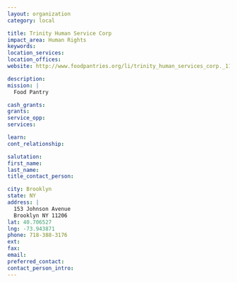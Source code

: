 ```yaml
---
layout: organization
category: local

title: Trinity Human Service Corp
impact_area: Human Rights
keywords: 
location_services: 
location_offices: 
website: http://www.foodpantries.org/li/trinity_human_services_corp._11206

description: 
mission: |
  Food Pantry

cash_grants: 
grants: 
service_opp: 
services: 

learn: 
cont_relationship: 

salutation: 
first_name: 
last_name: 
title_contact_person: 

city: Brooklyn
state: NY
address: |
  153 Johnson Avenue  
  Brooklyn NY 11206
lat: 40.706527
lng: -73.943871
phone: 718-388-3176
ext: 
fax: 
email: 
preferred_contact: 
contact_person_intro: 
---
```

